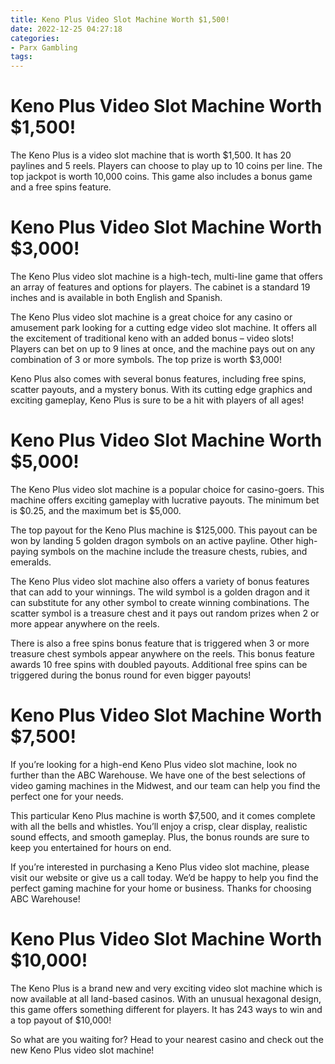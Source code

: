 ```yaml
---
title: Keno Plus Video Slot Machine Worth $1,500!
date: 2022-12-25 04:27:18
categories:
- Parx Gambling
tags:
---
```



#  Keno Plus Video Slot Machine Worth $1,500!

The Keno Plus is a video slot machine that is worth $1,500. It has 20 paylines and 5 reels. Players can choose to play up to 10 coins per line. The top jackpot is worth 10,000 coins. This game also includes a bonus game and a free spins feature.

#  Keno Plus Video Slot Machine Worth $3,000!

The Keno Plus video slot machine is a high-tech, multi-line game that offers an array of features and options for players. The cabinet is a standard 19 inches and is available in both English and Spanish.

The Keno Plus video slot machine is a great choice for any casino or amusement park looking for a cutting edge video slot machine. It offers all the excitement of traditional keno with an added bonus – video slots! Players can bet on up to 9 lines at once, and the machine pays out on any combination of 3 or more symbols. The top prize is worth $3,000!

Keno Plus also comes with several bonus features, including free spins, scatter payouts, and a mystery bonus. With its cutting edge graphics and exciting gameplay, Keno Plus is sure to be a hit with players of all ages!

#  Keno Plus Video Slot Machine Worth $5,000!

The Keno Plus video slot machine is a popular choice for casino-goers. This machine offers exciting gameplay with lucrative payouts. The minimum bet is $0.25, and the maximum bet is $5,000.

The top payout for the Keno Plus machine is $125,000. This payout can be won by landing 5 golden dragon symbols on an active payline. Other high-paying symbols on the machine include the treasure chests, rubies, and emeralds.

The Keno Plus video slot machine also offers a variety of bonus features that can add to your winnings. The wild symbol is a golden dragon and it can substitute for any other symbol to create winning combinations. The scatter symbol is a treasure chest and it pays out random prizes when 2 or more appear anywhere on the reels.

There is also a free spins bonus feature that is triggered when 3 or more treasure chest symbols appear anywhere on the reels. This bonus feature awards 10 free spins with doubled payouts. Additional free spins can be triggered during the bonus round for even bigger payouts!

#  Keno Plus Video Slot Machine Worth $7,500!

If you’re looking for a high-end Keno Plus video slot machine, look no further than the ABC Warehouse. We have one of the best selections of video gaming machines in the Midwest, and our team can help you find the perfect one for your needs.

This particular Keno Plus machine is worth $7,500, and it comes complete with all the bells and whistles. You’ll enjoy a crisp, clear display, realistic sound effects, and smooth gameplay. Plus, the bonus rounds are sure to keep you entertained for hours on end.

If you’re interested in purchasing a Keno Plus video slot machine, please visit our website or give us a call today. We’d be happy to help you find the perfect gaming machine for your home or business. Thanks for choosing ABC Warehouse!

#  Keno Plus Video Slot Machine Worth $10,000!

The Keno Plus is a brand new and very exciting video slot machine which is now available at all land-based casinos. With an unusual hexagonal design, this game offers something different for players. It has 243 ways to win and a top payout of $10,000!

So what are you waiting for? Head to your nearest casino and check out the new Keno Plus video slot machine!
